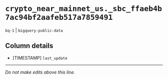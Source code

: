 # `crypto_near_mainnet_us._sbc_ffaeb4b7ac94bf2aafeb517a7859491`
`bq-1` | `bigquery-public-data`

## Column details
* [TIMESTAMP] `last_update`

-------------------------------------------------------------------------------
*Do not make edits above this line.*
